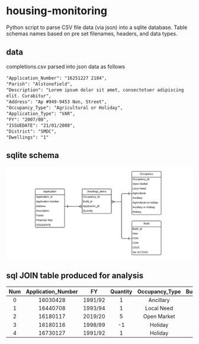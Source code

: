 # housing-monitoring

Python script to parse CSV file data (via json) into a sqlite database. Table schemas names based on pre set filenames, headers, and data types.

## data

completions.csv parsed into json data as follows

```
"Application_Number": "16251227 2184",
"Parish": "Alstonefield",
"Description": "Lorem ipsum dolor sit amet, consectetuer adipiscing elit. Curabitur",
"Address": "Ap #949-9453 Non, Street",
"Occupancy_Type": "Agricultural or Holiday",
"Application_Type": "VAR",
"FY": "2007/08",
"ISSUEDATE": "21/01/2008",
"District": "SMDC",
"Dwellings": "1"
```

## sqlite schema

![schema](https://github.com/pdnpa/housing-monitoring/blob/main/schema.png)

## sql JOIN table produced for analysis

**Num**|**Application_Number**|**FY**|**Quantity**|**Occupancy_Type**|**Build_Type**
:-----:|:-----:|:-----:|:-----:|:-----:|:-----:
0|16030428|1991/92|1|Ancillary|COU
1|16440708|1993/94|1|Local Need|New
2|16180117|2019/20|5|Open Market|NEW
3|16180116|1998/99|-1|Holiday|COU
4|16730127|1991/92|1|Holiday|CON
